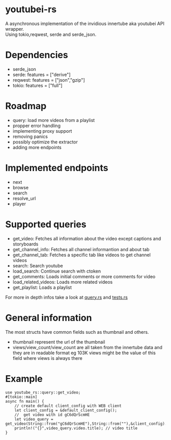 # youtubei-rs
A asynchronous implementation of the invidious innertube aka youtubei API wrapper. <br>
Using tokio,reqwest, serde and serde_json.

# Dependencies
- serde_json 
- serde: features = ["derive"]
- reqwest: features = ["json","gzip"]
- tokio: features = ["full"]

# Roadmap
- query: load more videos from a playlist
- propper error handling
- implementing proxy support
- removing panics
- possibly optimize the extractor
- adding more endpoints

# Implemented endpoints
- next
- browse
- search
- resolve_url
- player

# Supported queries
- get_video: Fetches all information about the video except captions and storyboards
- get_channel_info: Fetches all channel informantion and about tab
- get_channel_tab: Fetches a specific tab like videos to get channel videos
- search: Search youtube
- load_search: Continue search with ctoken
- get_comments: Loads initial comments or more comments for video
- load_related_videos: Loads more related videos
- get_playlist: Loads a playlist

For more in depth infos take a look at [query.rs](https://github.com/11Tuvork28/youtubei-rs/blob/main/src/query.rs) and [tests.rs](https://github.com/11Tuvork28/youtubei-rs/blob/master/src/tests.rc)

# General information
The most structs have common fields such as thumbnail and others.

- thumbnail represent the url of the thumbnail
- views/view_count/view_count are all taken from the innertube data and they are in readable format eg 103K views might be the value of this field where views is always there

# Example
```
use youtube_rs::query::get_video;
#[tokio::main]
async fn main() {
    // create default client_config with WEB client
    let client_config = &default_client_config();
    //  get video with id gC6dQrScmHE
    let video_query = get_video(String::from("gC6dQrScmHE"),String::from(""),&client_config).await.unwrap();
    println!("{}",video_query.video.title); // video title
}

```